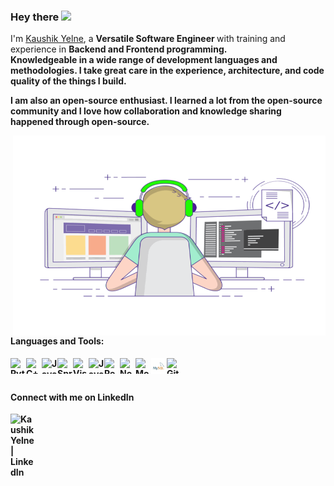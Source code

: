 <!--### Hi there 👋
-->
<!--
**kaushikyelne/kaushikyelne** is a ✨ _special_ ✨ repository because its `README.md` (this file) appears on your GitHub profile.

Here are some ideas to get you started:

- 🔭 I’m currently working on ...
- 🌱 I’m currently learning ...
- 👯 I’m looking to collaborate on ...
- 🤔 I’m looking for help with ...
- 💬 Ask me about ...
- 📫 How to reach me: ...
- 😄 Pronouns: ...
- ⚡ Fun fact: ...
-->

### Hey there <img src="https://media.giphy.com/media/hvRJCLFzcasrR4ia7z/giphy.gif" width="25px" />

I'm [Kaushik Yelne](https://kaushikyelne.github.io/), a <b> Versatile Software Engineer </b> with training and experience in <b> Backend and Frontend programming. <br /> Knowledgeable in a wide range of development languages and methodologies. I take great care in the experience, architecture, and code quality of the things I build.

I am also an open-source enthusiast. I learned a lot from the open-source community and I love how collaboration and knowledge sharing happened through open-source.

<img align="right" alt="GIF" src="https://github.com/kunalyelne/kunalyelne/blob/main/coding.gif?raw=true" width="500" height="320" />

<h4> Languages and Tools: </h4>

<img align="left" width="25px" height="25px" alt="Python" src="https://img.icons8.com/color/48/000000/python--v1.png"/>
<img align="left" width="25px" height="25px" alt="C++" src="https://img.icons8.com/color/48/000000/c-plus-plus-logo.png"/>
<img align="left" width="25px" height="25px" alt="Java" src="https://img.icons8.com/color/48/000000/java-coffee-cup-logo--v1.png" />
<img align="left" width="25px" height="25px" alt="Spring Boot" src="https://dz2cdn1.dzone.com/storage/temp/12434118-spring-boot-logo.png"/>
<img align="left" width="25px" height="25px" alt="Visual Studio Code" src="https://img.icons8.com/color/48/000000/visual-studio-code-2019.png" />
<img align="left" width="25px" height="25px" alt="JavaScript" src="https://img.icons8.com/color/48/000000/javascript--v1.png" />
<img align="left" width="25px" height="25px" alt="React" src="https://img.icons8.com/plasticine/100/000000/react.png"/>
<img align="left" width="25px" height="25px" alt="Nodejs" src="https://img.icons8.com/color/48/000000/nodejs.png" />
<img align="left" width="25px" height="25px" alt="MongoDB" src="https://img.icons8.com/color/48/000000/mongodb.png" />
<img align="left" width="25px" height="25px" alt="MySQL" src="https://raw.githubusercontent.com/github/explore/80688e429a7d4ef2fca1e82350fe8e3517d3494d/topics/mysql/mysql.png" />
<img align="left" width="25px" height="25px" alt="Git" src="https://img.icons8.com/color/48/000000/git.png" />

<br />
<br />

<h4> Connect with me on LinkedIn </h4>
<a href="https://www.linkedin.com/in/kaushik-yelne-4aa657170/">
  <img align="left" alt="Kaushik Yelne | LinkedIn" width="40px" src="https://img.icons8.com/fluency/48/000000/linkedin.png" />
</a>

